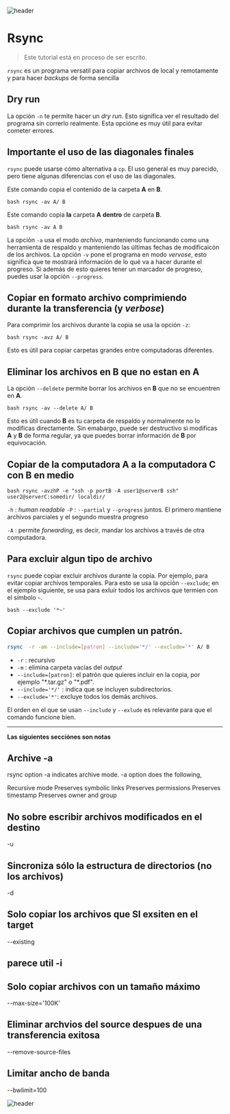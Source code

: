 
![header](/Tutoriales-IFC/assets/header.png)









# Rsync

> Este tutorial está en proceso de ser escrito.

`rsync` es un programa versatil para copiar archivos de local y remotamente y
para hacer *backups* de forma sencilla

## Dry run

La opción `-n` te permite hacer un *dry run*. Esto significa ver el resultado
del programa sin correrlo realmente. Esta opcióne es muy útil para evitar
cometer errores.

## Importante el uso de las diagonales finales

`rsync` puede usarse cómo alternativa a `cp`. El uso general es muy parecido,
pero tiene algunas diferencias con el uso de las diagonales.

Este comando copia el contenido de la carpeta **A** en **B**.

``bash
rsync -av A/ B
``

Este comando copia **la** carpeta **A** **dentro** de carpeta **B**.

``bash
rsync -av A B
``

La opción `-a` usa el modo *archivo*, manteniendo funcionando como una herramienta
de respaldo y manteniendo las últimas fechas de modificaicón de los archivos.
La opción `-v` pone el programa en modo *vervose*, esto significa que te 
mostrará información de lo qué va a hacer durante el progreso. Si además de esto quieres
tener un marcador de progreso, puedes usar la opción `--progress`.


## Copiar en formato archivo comprimiendo durante la transferencia (y *verbose*)

Para comprimir los archivos durante la copia se usa la opción `-z`:

``bash
rsync -avz A/ B
``

Esto es útil para copiar carpetas grandes entre computadoras diferentes.

## Eliminar los archivos en B que no estan en A

La opción `--deldete` permite borrar los archivos en **B** que no se encuentren
en **A**.


``bash
rsync -av --delete A/ B
``

Esto es útil cuando **B** es tu carpeta de respaldo y normalmente no lo modificas
directamente. Sin emabargo, puede ser destructivo si modificas **A** y **B** de forma
regular, ya que puedes borrar información de **B** por equivocación.


## Copiar de la computadora A a la computadora C con B en medio

``bash
rsync -avzhP -e "ssh -p portB -A user1@serverB ssh" user2@serverC:somedir/ localdir/
``

`-h` : *human readable*
`-P` : `--partial` y `--progress` juntos. El primero mantiene archivos parciales y el segundo
     muestra progreso

`-A` : permite *forwarding*, es decir, mandar los archivos a través de otra computadora.


## Para excluir algun tipo de archivo

`rsync` puede copiar excluir archivos durante la copia. Por ejemplo, para evitar copiar archivos
temporales. Para esto se usa la opción `--exclude`; en el ejemplo siguiente, se usa para exluir
todos los archivos que termien con el símbolo `~`.

``bash
--exclude '*~'
``

## Copiar archivos que cumplen un patrón.

```bash
rsync  -r -am --include=[patron] --include='*/' --exclude='*' A/ B
```

 - `-r` : recursivo
 - `-m` : elimina carpeta vacías del *output*
 - `--include=[patron]`: el patrón que quieres incluir en la copia, por ejemplo "\*.tar.gz" o "\*.pdf".
 - `--include='*/'` : indica que se incluyen subdirectorios.
 - `--exclude='*'`: excluye todos los demás archivos. 

El orden en el que se usan `--include` y `--exlude` es relevante para que el comando funcione bien.


---

**Las siguientes secciónes son notas**

## Archive -a

rsync option -a indicates archive mode. -a option does the following,

Recursive mode
Preserves symbolic links
Preserves permissions
Preserves timestamp
Preserves owner and group


## No sobre escribir archivos modificados en el destino
-u

## Sincroniza sólo la estructura de directorios (no los archivos)
-d

## Solo copiar los archivos que SI exsiten en el target
--existing

## parece util -i

## Solo copiar archivos con un tamaño máximo
 --max-size='100K'

## Eliminar archvios del source despues de una transferencia exitosa
--remove-source-files

## Limitar ancho de banda
--bwlimit=100









![header](/Tutoriales-IFC/assets/header.png)

